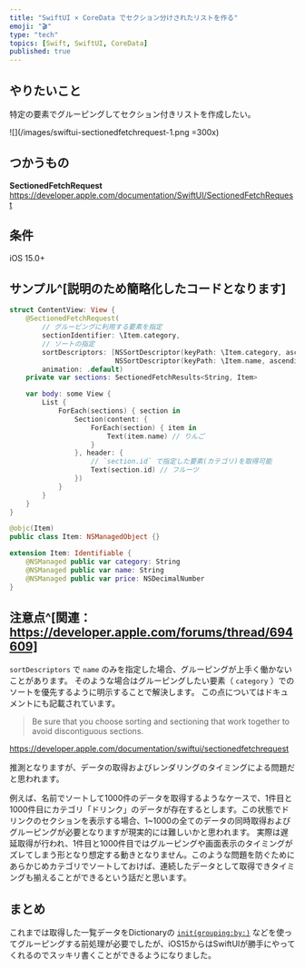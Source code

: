```yaml
---
title: "SwiftUI × CoreData でセクション分けされたリストを作る"
emoji: "🎬"
type: "tech"
topics: [Swift, SwiftUI, CoreData]
published: true
---
```


## やりたいこと

特定の要素でグルーピングしてセクション付きリストを作成したい。

![](/images/swiftui-sectionedfetchrequest-1.png =300x)

## つかうもの

**SectionedFetchRequest**
https://developer.apple.com/documentation/SwiftUI/SectionedFetchRequest

## 条件

iOS 15.0+

## サンプル^[説明のため簡略化したコードとなります]

```swift:ContentView.swift
struct ContentView: View {
    @SectionedFetchRequest(
        // グルーピングに利用する要素を指定
        sectionIdentifier: \Item.category,
        // ソートの指定
        sortDescriptors: [NSSortDescriptor(keyPath: \Item.category, ascending: true),
                          NSSortDescriptor(keyPath: \Item.name, ascending: true)],
        animation: .default)
    private var sections: SectionedFetchResults<String, Item>

    var body: some View {
        List {
            ForEach(sections) { section in
                Section(content: {
                    ForEach(section) { item in
                        Text(item.name) // りんご
                    }
                }, header: {
                    // `section.id` で指定した要素(カテゴリ)を取得可能
                    Text(section.id) // フルーツ
                })
            }
        }
    }
}
```

```swift:Item.swift
@objc(Item)
public class Item: NSManagedObject {}

extension Item: Identifiable {
    @NSManaged public var category: String
    @NSManaged public var name: String
    @NSManaged public var price: NSDecimalNumber
}
```

## 注意点^[関連：https://developer.apple.com/forums/thread/694609]

`sortDescriptors` で `name` のみを指定した場合、グルーピングが上手く働かないことがあります。
そのような場合はグルーピングしたい要素（ `category` ）でのソートを優先するように明示することで解決します。
この点についてはドキュメントにも記載されています。

> Be sure that you choose sorting and sectioning that work together to avoid discontiguous sections.

https://developer.apple.com/documentation/swiftui/sectionedfetchrequest

推測となりますが、データの取得およびレンダリングのタイミングによる問題だと思われます。

例えば、名前でソートして1000件のデータを取得するようなケースで、1件目と1000件目にカテゴリ「ドリンク」のデータが存在するとします。この状態でドリンクのセクションを表示する場合、1~1000の全てのデータの同時取得およびグルーピングが必要となりますが現実的には難しいかと思われます。
実際は遅延取得が行われ、1件目と1000件目ではグルーピングや画面表示のタイミングがズレてしまう形となり想定する動きとなりません。このような問題を防ぐためにあらかじめカテゴリでソートしておけば、連続したデータとして取得できタイミングも揃えることができるという話だと思います。

## まとめ

これまでは取得した一覧データをDictionaryの [`init(grouping:by:)`](https://developer.apple.com/documentation/swift/dictionary/3127163-init) などを使ってグルーピングする前処理が必要でしたが、iOS15からはSwiftUIが勝手にやってくれるのでスッキリ書くことができるようになりました。